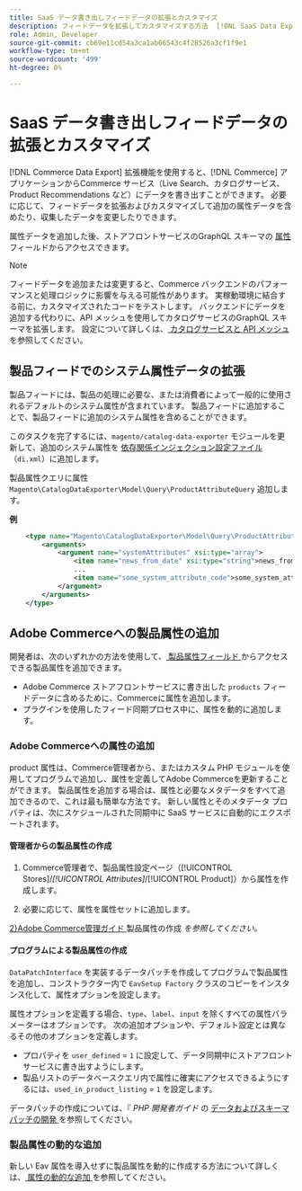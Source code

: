 ```yaml
---
title: SaaS データ書き出しフィードデータの拡張とカスタマイズ
description: フィードデータを拡張してカスタマイズする方法  [!DNL SaaS Data Export]  説明します。
role: Admin, Developer
source-git-commit: cb69e11cd54a3ca1ab66543c4f28526a3cf1f9e1
workflow-type: tm+mt
source-wordcount: '499'
ht-degree: 0%

---
```


# SaaS データ書き出しフィードデータの拡張とカスタマイズ

[!DNL Commerce Data Export] 拡張機能を使用すると、[!DNL Commerce] アプリケーションからCommerce サービス（Live Search、カタログサービス、Product Recommendations など）にデータを書き出すことができます。 必要に応じて、フィードデータを拡張およびカスタマイズして追加の属性データを含めたり、収集したデータを変更したりできます。

属性データを追加した後、ストアフロントサービスのGraphQL スキーマの [ 属性 ](https://developer.adobe.com/commerce/services/graphql/catalog-service/products/#productviewattribute-type) フィールドからアクセスできます。

>[!NOTE]
>
>フィードデータを追加または変更すると、Commerce バックエンドのパフォーマンスと処理ロジックに影響を与える可能性があります。 実稼動環境に結合する前に、カスタマイズされたコードをテストします。 バックエンドにデータを追加する代わりに、API メッシュを使用してカタログサービスのGraphQL スキーマを拡張します。 設定について詳しくは、[ カタログサービスと API メッシュ ](../catalog-service/mesh.md) を参照してください。

## 製品フィードでのシステム属性データの拡張

製品フィードには、製品の処理に必要な、または消費者によって一般的に使用されるデフォルトのシステム属性が含まれています。 製品フィードに追加することで、製品フィードに追加のシステム属性を含めることができます。

このタスクを完了するには、`magento/catalog-data-exporter` モジュールを更新して、追加のシステム属性を [ 依存関係インジェクション設定ファイル ](https://developer.adobe.com/commerce/php/development/build/dependency-injection-file/) （`di.xml`）に追加します。

製品属性クエリに属性 `Magento\CatalogDataExporter\Model\Query\ProductAttributeQuery` 追加します。

**例**

```xml
    <type name="Magento\CatalogDataExporter\Model\Query\ProductAttributeQuery">
        <arguments>
            <argument name="systemAttributes" xsi:type="array">
                <item name="news_from_date" xsi:type="string">news_from_date</item>
                ...
                <item name="some_system_attribute_code">some_system_attribute_code</item>
            </argument>
        </arguments>
    </type>
```

## Adobe Commerceへの製品属性の追加

開発者は、次のいずれかの方法を使用して、[ 製品属性フィールド ](https://developer.adobe.com/commerce/services/graphql/catalog-service/products/#output-fields) からアクセスできる製品属性を追加できます。

- Adobe Commerce ストアフロントサービスに書き出した `products` フィードデータに含めるために、Commerceに属性を追加します。
- プラグインを使用したフィード同期プロセス中に、属性を動的に追加します。

### Adobe Commerceへの属性の追加

product 属性は、Commerce管理者から、またはカスタム PHP モジュールを使用してプログラムで追加し、属性を定義してAdobe Commerceを更新することができます。 製品属性を追加する場合は、属性と必要なメタデータをすべて追加できるので、これは最も簡単な方法です。 新しい属性とそのメタデータ プロパティは、次にスケジュールされた同期中に SaaS サービスに自動的にエクスポートされます。

#### 管理者からの製品属性の作成

1. Commerce管理者で、製品属性設定ページ（[!UICONTROL Stores]/*[!UICONTROL Attributes]*/[!UICONTROL Product]）から属性を作成します。

1. 必要に応じて、属性を属性セットに追加します。

[2}Adobe Commerce管理ガイド ](https://experienceleague.adobe.com/en/docs/commerce-admin/catalog/product-attributes/create/attribute-product-create) 製品属性の作成 *を参照してください。*

#### プログラムによる製品属性の作成

`DataPatchInterface` を実装するデータパッチを作成してプログラムで製品属性を追加し、コンストラクター内で `EavSetup Factory` クラスのコピーをインスタンス化して、属性オプションを設定します。

属性オプションを定義する場合、`type`、`label`、`input` を除くすべての属性パラメーターはオプションです。 次の追加オプションや、デフォルト設定とは異なるその他のオプションを定義します。

- プロパティを `user_defined` = `1` に設定して、データ同期中にストアフロントサービスに書き出すようにします。
- 製品リストのデータベースクエリ内で属性に確実にアクセスできるようにするには、`used_in_product_listing` = `1` を設定します。

データパッチの作成については、『 *PHP 開発者ガイド* の [ データおよびスキーマパッチの開発 ](https://developer.adobe.com/commerce/php/development/components/declarative-schema/patches/) を参照してください。

### 製品属性の動的な追加

新しい Eav 属性を導入せずに製品属性を動的に作成する方法について詳しくは、[ 属性の動的な追加 ](add-attribute-dynamically.md) を参照してください。
